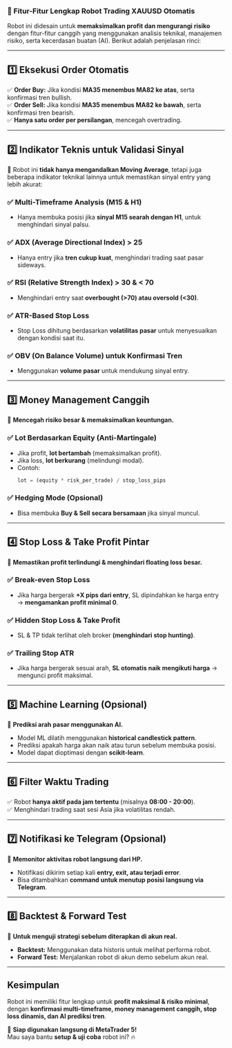### **📌 Fitur-Fitur Lengkap Robot Trading XAUUSD Otomatis**  

Robot ini didesain untuk **memaksimalkan profit dan mengurangi risiko** dengan fitur-fitur canggih yang menggunakan analisis teknikal, manajemen risiko, serta kecerdasan buatan (AI). Berikut adalah penjelasan rinci:  

---

## **1️⃣ Eksekusi Order Otomatis**  
✅ **Order Buy:** Jika kondisi **MA35 menembus MA82 ke atas**, serta konfirmasi tren bullish.  
✅ **Order Sell:** Jika kondisi **MA35 menembus MA82 ke bawah**, serta konfirmasi tren bearish.  
✅ **Hanya satu order per persilangan**, mencegah overtrading.  

---

## **2️⃣ Indikator Teknis untuk Validasi Sinyal**  
📌 Robot ini **tidak hanya mengandalkan Moving Average**, tetapi juga beberapa indikator teknikal lainnya untuk memastikan sinyal entry yang lebih akurat:  

### ✅ **Multi-Timeframe Analysis (M15 & H1)**  
- Hanya membuka posisi jika **sinyal M15 searah dengan H1**, untuk menghindari sinyal palsu.  

### ✅ **ADX (Average Directional Index) > 25**  
- Hanya entry jika **tren cukup kuat**, menghindari trading saat pasar sideways.  

### ✅ **RSI (Relative Strength Index) > 30 & < 70**  
- Menghindari entry saat **overbought (>70) atau oversold (<30)**.  

### ✅ **ATR-Based Stop Loss**  
- Stop Loss dihitung berdasarkan **volatilitas pasar** untuk menyesuaikan dengan kondisi saat itu.  

### ✅ **OBV (On Balance Volume) untuk Konfirmasi Tren**  
- Menggunakan **volume pasar** untuk mendukung sinyal entry.  

---

## **3️⃣ Money Management Canggih**  
📌 **Mencegah risiko besar & memaksimalkan keuntungan.**  

### ✅ **Lot Berdasarkan Equity (Anti-Martingale)**  
- Jika profit, **lot bertambah** (memaksimalkan profit).  
- Jika loss, **lot berkurang** (melindungi modal).  
- Contoh:  
  ```python
  lot = (equity * risk_per_trade) / stop_loss_pips
  ```

### ✅ **Hedging Mode (Opsional)**  
- Bisa membuka **Buy & Sell secara bersamaan** jika sinyal muncul.  

---

## **4️⃣ Stop Loss & Take Profit Pintar**  
📌 **Memastikan profit terlindungi & menghindari floating loss besar.**  

### ✅ **Break-even Stop Loss**  
- Jika harga bergerak **+X pips dari entry**, SL dipindahkan ke harga entry → **mengamankan profit minimal 0**.  

### ✅ **Hidden Stop Loss & Take Profit**  
- SL & TP tidak terlihat oleh broker **(menghindari stop hunting)**.  

### ✅ **Trailing Stop ATR**  
- Jika harga bergerak sesuai arah, **SL otomatis naik mengikuti harga** → mengunci profit maksimal.  

---

## **5️⃣ Machine Learning (Opsional)**  
📌 **Prediksi arah pasar menggunakan AI.**  
- Model ML dilatih menggunakan **historical candlestick pattern**.  
- Prediksi apakah harga akan naik atau turun sebelum membuka posisi.  
- Model dapat dioptimasi dengan **scikit-learn**.  

---

## **6️⃣ Filter Waktu Trading**  
✅ Robot **hanya aktif pada jam tertentu** (misalnya **08:00 - 20:00**).  
✅ Menghindari trading saat sesi Asia jika volatilitas rendah.  

---

## **7️⃣ Notifikasi ke Telegram (Opsional)**  
📌 **Memonitor aktivitas robot langsung dari HP.**  
- Notifikasi dikirim setiap kali **entry, exit, atau terjadi error**.  
- Bisa ditambahkan **command untuk menutup posisi langsung via Telegram**.  

---

## **8️⃣ Backtest & Forward Test**  
📌 **Untuk menguji strategi sebelum diterapkan di akun real.**  
- **Backtest:** Menggunakan data historis untuk melihat performa robot.  
- **Forward Test:** Menjalankan robot di akun demo sebelum akun real.  

---

## **Kesimpulan**  
Robot ini memiliki fitur lengkap untuk **profit maksimal & risiko minimal**, dengan **konfirmasi multi-timeframe, money management canggih, stop loss dinamis, dan AI prediksi tren**.  

🚀 **Siap digunakan langsung di MetaTrader 5!**  
Mau saya bantu **setup & uji coba** robot ini? 🔥
